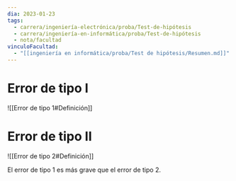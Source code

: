 ```yaml
---
dia: 2023-01-23
tags:
  - carrera/ingeniería-electrónica/proba/Test-de-hipótesis
  - carrera/ingeniería-en-informática/proba/Test-de-hipótesis
  - nota/facultad
vinculoFacultad:
  - "[[ingeniería en informática/proba/Test de hipótesis/Resumen.md]]"
---
```

# Error de tipo I
![[Error de tipo 1#Definición]]

# Error de tipo II
![[Error de tipo 2#Definición]]


El error de tipo 1 es más grave que el error de tipo 2.